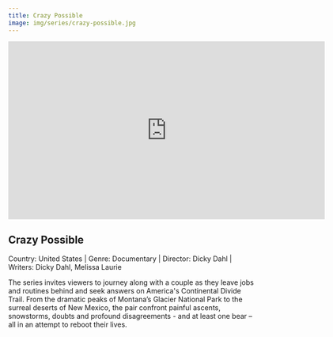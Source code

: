 ```yaml
---
title: Crazy Possible
image: img/series/crazy-possible.jpg
---
```

<iframe src="https://player.vimeo.com/video/271742429?title=0&byline=0&portrait=0" width="640" height="360" frameborder="0" allow="autoplay; fullscreen" allowfullscreen></iframe>

## Crazy Possible
Country: United States | Genre: Documentary | Director: Dicky Dahl | Writers: Dicky Dahl, Melissa Laurie

The series invites viewers to journey along with a couple as they leave jobs and routines behind and seek answers on America's Continental Divide Trail. From the dramatic peaks of Montana’s Glacier National Park to the surreal deserts of New Mexico, the pair confront painful ascents, snowstorms, doubts and profound disagreements - and at least one bear – all in an attempt to reboot their lives.